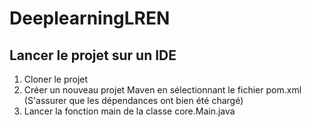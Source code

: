# DeeplearningLREN

## Lancer le projet sur un IDE
1. Cloner le projet
2. Créer un nouveau projet Maven en sélectionnant le fichier pom.xml (S'assurer que les dépendances ont bien été chargé)
3. Lancer la fonction main de la classe core.Main.java
